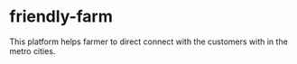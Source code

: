 # friendly-farm
This platform helps farmer to direct connect with the customers with in the metro cities.
